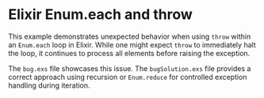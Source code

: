 # Elixir Enum.each and throw

This example demonstrates unexpected behavior when using `throw` within an `Enum.each` loop in Elixir.  While one might expect `throw` to immediately halt the loop, it continues to process all elements before raising the exception.

The `bug.exs` file showcases this issue.  The `bugSolution.exs` file provides a correct approach using recursion or `Enum.reduce` for controlled exception handling during iteration.
